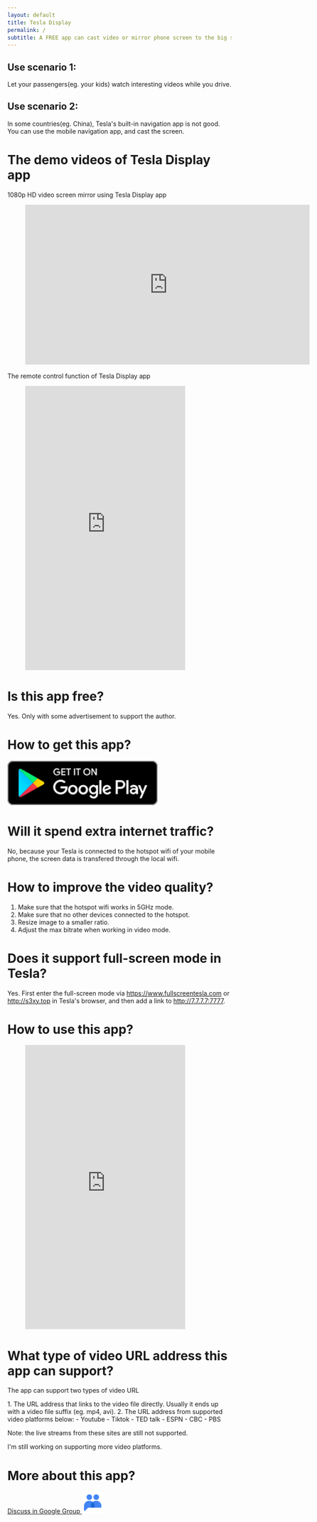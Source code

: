 ```yaml
---
layout: default
title: Tesla Display
permalink: /
subtitle: A FREE app can cast video or mirror phone screen to the big screen of your Tesla.
---
```


## Use scenario 1:
Let your passengers(eg. your kids) watch interesting videos while you drive.

## Use scenario 2:
In some countries(eg. China), Tesla's built-in navigation app is not good. You can use the mobile navigation app, and cast the screen. 

# The demo videos of Tesla Display app

1080p HD video screen mirror using Tesla Display app
<!-- blank line -->
<figure class="video_container">
  <iframe width="640" height="360" src="https://www.youtube.com/embed/PkbfoLHjrvE" frameborder="0" allowfullscreen="true"> </iframe>
</figure>
<!-- blank line -->

The remote control function of Tesla Display app
<!-- blank line -->
<figure class="video_container">
  <iframe width="360" height="640" src="https://www.youtube.com/embed/CCqVkeF_VNg" frameborder="0" allowfullscreen="true"> </iframe>
</figure>
<!-- blank line -->

# Is this app free?

Yes. Only with some advertisement to support the author.

# How to get this app?

<a href ="https://play.google.com/store/apps/details?id=io.github.blackpill.tesladisplay&referrer=utm_source%3Dgithub%26utm_medium%3Dorganic"><img src="./google-play-badge.svg" height="100px"></a>

# Will it spend extra internet traffic?

No, because your Tesla is connected to the hotspot wifi of your mobile phone, the screen data is transfered through the local wifi. 

# How to improve the video quality?

1. Make sure that the hotspot wifi works in 5GHz mode.
2. Make sure that no other devices connected to the hotspot.
3. Resize image to a smaller ratio.
4. Adjust the max bitrate when working in video mode.

# Does it support full-screen mode in Tesla?
Yes. First enter the full-screen mode via https://www.fullscreentesla.com or http://s3xy.top in Tesla's browser, and then add a link to http://7.7.7.7:7777.

# How to use this app?
<!-- blank line -->
<figure class="video_container">
  <iframe width="360" height="640" src="https://www.youtube.com/embed/ixLnKFQ4EfQ" frameborder="0" allowfullscreen="true"> </iframe>
</figure>
<!-- blank line -->

# What type of video URL address this app can support?
<p name="video_url" id="video_url">The app can support two types of video URL</p>
1. The URL address that links to the video file directly. Usually it ends up with a video file suffix (eg. mp4, avi).
2. The URL address from supported video platforms below:
  - Youtube
  - Tiktok
  - TED talk
  - ESPN
  - CBC
  - PBS

<p>Note: the live streams from these sites are still not supported.</p>
<p>I'm still working on supporting more video platforms.</p>


# More about this app?

<a href ="https://groups.google.com/g/tesla-display" target="_blank">Discuss in Google Group <img src="group.png" height=50px></a>